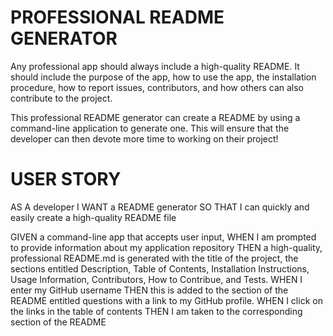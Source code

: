 # PROFESSIONAL README GENERATOR

Any professional app should always include a high-quality README.  It should include the purpose of the app, how to use the app, the installation procedure, how to report issues, contributors, and how others can also contribute to the project.

This professional README generator can create a README by using a command-line application to generate one.  This will ensure that the developer can then devote more time to working on their project!

# USER STORY

AS A developer
I WANT a README generator
SO THAT I can quickly and easily create a high-quality README file

GIVEN a command-line app that accepts user input,
WHEN I am prompted to provide information about my application repository
THEN a high-quality, professional README.md is generated with the title of the project, the sections entitled Description, Table of Contents, Installation Instructions, Usage Information, Contributors, How to Contribue, and Tests.
WHEN I enter my GitHub username
THEN this is added to the section of the README entitled questions with a link to my GitHub profile.
WHEN I click on the links in the table of contents
THEN I am taken to the corresponding section of the README

